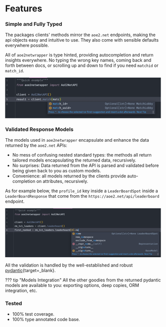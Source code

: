 # Features

### Simple and Fully Typed

The packages clients' methods mirror the `aoe2.net` endpoints, making the api objects easy and intuitive to use.
They also come with sensible defaults everywhere possible.

All of `aoe2netwrapper` is type hinted, providing autocompletion and return insights everywhere.
No typing the wrong key names, coming back and forth between docs, or scrolling up and down to find if you need `matchid` or `match_id`.

![parameter_autocompletion](assets/parameter_autocompletion.png)

### Validated Response Models

The models used in `aoe2netwrapper` encapsulate and enhance the data returned by the `aoe2.net` APIs:
* No mess of confusing nested standard types: the methods all return tailored models encapsulating the returned data, recursively.
* No surprises: Data returned from the API is parsed and validated before being given back to you as custom models.
* Convenience: all models returned by the clients provide auto-completion on attributes, recursively.

As for example below, the `profile_id` key inside a `LeaderBoardSpot` inside a `LeaderBoardResponse` that come from the `https://aoe2.net/api/leaderboard` endpoint.

![attribute_autocompletion](assets/attribute_autocompletion.png)

All the validation is handled by the well-established and robust [pydantic][pydantic_repo]{target=_blank}.

??? tip "Models Integration"
    All the other goodies from the returned pydantic models are available to you: exporting options, deep copies, ORM integration, etc.

### Tested

* 100% test coverage.
* 100% type annotated code base.


[pydantic_repo]: https://github.com/samuelcolvin/pydantic